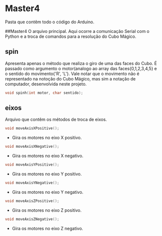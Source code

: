 # Master4

Pasta que contêm todo o código do Arduino.

##Master4
O arquivo principal. Aqui ocorre a comunicação Serial com o Python e a troca de comandos para a resolução do Cubo Mágico.

## spin
Apresenta apenas o método que realiza o giro de uma das faces do Cubo. É passado como argumento o motor(analogo ao array das faces{0,1,2,3,4,5} e o sentido do movimento{'R', 'L'}. Vale notar que o movimento não é representado na notoção do Cubo Mágico, mas sim a notação de computador, desenvolvida neste projeto.

```cpp
void spinh(int motor, char sentido);
```

## eixos
Arquivo que contêm os métodos de troca de eixos.

```cpp
void moveAxisXPositive();
```

- Gira os motores no eixo X positivo.

```cpp
void moveAxisXNegative();
```

- Gira os motores no eixo X negativo. 

```cpp
void moveAxisYPositive();
```

- Gira os motores no eixo Y positivo. 

```cpp
void moveAxisYNegative();
```

- Gira os motores no eixo Y negativo. 

```cpp
void moveAxisZPositive();
```

- Gira os motores no eixo Z positivo. 

```cpp
void moveAxisZNegative();
```

- Gira os motores no eixo Z negativo. 